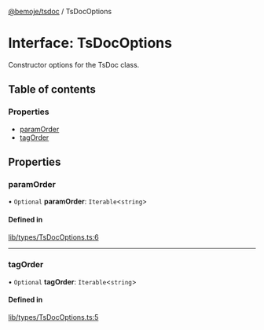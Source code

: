 [@bemoje/tsdoc](https://github.com/bemoje/tsmono/blob/main/pkg/tsdoc/docs/md/index.md) / TsDocOptions

# Interface: TsDocOptions

Constructor options for the TsDoc class.

## Table of contents

### Properties

- [paramOrder](https://github.com/bemoje/tsmono/blob/main/pkg/tsdoc/docs/md/interfaces/TsDocOptions.md#paramorder)
- [tagOrder](https://github.com/bemoje/tsmono/blob/main/pkg/tsdoc/docs/md/interfaces/TsDocOptions.md#tagorder)

## Properties

### paramOrder

• `Optional` **paramOrder**: `Iterable`<`string`\>

#### Defined in

[lib/types/TsDocOptions.ts:6](https://github.com/bemoje/tsmono/blob/ad6c8c6/pkg/tsdoc/src/lib/types/TsDocOptions.ts#L6)

___

### tagOrder

• `Optional` **tagOrder**: `Iterable`<`string`\>

#### Defined in

[lib/types/TsDocOptions.ts:5](https://github.com/bemoje/tsmono/blob/ad6c8c6/pkg/tsdoc/src/lib/types/TsDocOptions.ts#L5)
